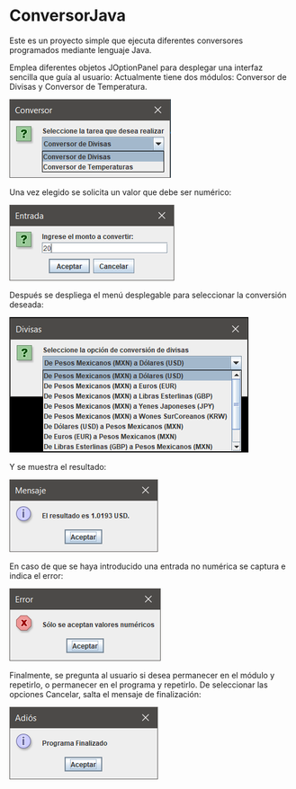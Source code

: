 # ConversorJava

Este es un proyecto simple que ejecuta diferentes conversores programados mediante lenguaje Java.

Emplea diferentes objetos JOptionPanel para desplegar una interfaz sencilla que guía al usuario:
Actualmente tiene dos módulos: Conversor de Divisas y Conversor de Temperatura.

![Image text](img/menu_principal.png)

Una vez elegido se solicita un valor que debe ser numérico:

![Image text](img/entrada.PNG)

Después se despliega el menú desplegable para seleccionar la conversión deseada:

![Image text](img/menu_divisas.png)

Y se muestra el resultado:

![Image text](img/resultado_divisas.PNG)

En caso de que se haya introducido una entrada no numérica se captura e indica el error:

![Image text](img/error.PNG)

Finalmente, se pregunta al usuario si desea permanecer en el módulo y repetirlo, o permanecer en el programa y repetirlo.
De seleccionar las opciones Cancelar, salta el mensaje de finalización:

![Image text](img/adios.PNG)
